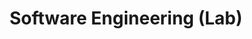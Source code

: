 ---
layout: distill
it_title: Sviluppo delle Applicazioni Software (Lab)
title: Software Engineering (Lab)
university: Department of Computer Science, University of Torino
course: Bachelor degree in Computer Science
site: http://www.di.unito.it/do/home.pl
years: [2021/22, 2022/23, 2023/24, 2024/25]
last_year: 2023
category: courses
moodle: https://informatica.i-learn.unito.it/course/view.php?id=2832
---